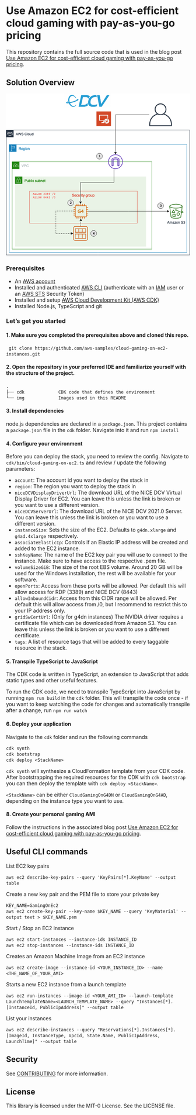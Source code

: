 # Use Amazon EC2 for cost-efficient cloud gaming with pay-as-you-go pricing

This repository contains the full source code that is used in the blog post [Use Amazon EC2 for cost-efficient cloud gaming with pay-as-you-go pricing](https://aws.amazon.com/blogs/compute/use-amazon-ec2-for-cost-efficient-cloud-gaming-with-pay-as-you-go-pricing/).

## Solution Overview

![Diagram](img/architecture.png)

### Prerequisites

- An [AWS account](https://signin.aws.amazon.com/signin?redirect_uri=https%3A%2F%2Fportal.aws.amazon.com%2Fbilling%2Fsignup%2Fresume&client_id=signup)
- Installed and authenticated [AWS CLI](https://docs.aws.amazon.com/en_pv/cli/latest/userguide/cli-chap-install.html) (authenticate with an [IAM](https://docs.aws.amazon.com/IAM/latest/UserGuide/getting-started.html) user or an [AWS STS](https://docs.aws.amazon.com/STS/latest/APIReference/Welcome.html) Security Token)
- Installed and setup [AWS Cloud Development Kit (AWS CDK)](https://docs.aws.amazon.com/cdk/latest/guide/getting_started.html)
- Installed Node.js, TypeScript and git


### Let’s get you started

#### 1. Make sure you completed the prerequisites above and cloned this repo.

```
 git clone https://github.com/aws-samples/cloud-gaming-on-ec2-instances.git
```

#### 2. Open the repository in your preferred IDE and familiarize yourself with the structure of the project.

```
.
├── cdk             CDK code that defines the environment
└── img             Images used in this README
```


#### 3. Install dependencies

node.js dependencies are declared in a `package.json`.
This project contains a `package.json` file in the `cdk` folder. Navigate into it and run `npm install`

#### 4. Configure your environment

Before you can deploy the stack, you need to review the config. Navigate to `cdk/bin/cloud-gaming-on-ec2.ts` and review / update the following parameters:

- `account`: The account id you want to deploy the stack in
- `region`: The region you want to deploy the stack in
- `niceDCVDisplayDriverUrl`: The download URL of the NICE DCV Virtual Display Driver for EC2. You can leave this unless the link is broken or you want to use a different version.
 - `niceDCVServerUrl`: The download URL of the NICE DCV 2021.0 Server. You can leave this unless the link is broken or you want to use a different version.
- `instanceSize`: Sets the size of the EC2. Defaults to `g4dn.xlarge` and `g4ad.4xlarge` respectively.
- `associateElasticIp`: Controls if an Elastic IP address will be created and added to the EC2 instance.
- `sshKeyName`: The name of the EC2 key pair you will use to connect to the instance. Make sure to have access to the respective .pem file.
- `volumeSizeGiB`: The size of the root EBS volume. Around 20 GB will be used for the Windows installation, the rest will be available for your software.
- `openPorts`: Access from these ports will be allowed. Per default this will allow access for RDP (3389) and NICE DCV (8443)
- `allowInboundCidr`: Access from this CIDR range will be allowed. Per default this will allow access from /0, but I recommend to restrict this to your IP address only.
- `gridSwCertUrl`: (Only for g4dn instances) The NVIDIA driver requires a certificate file which can be downloaded from Amazon S3. You can leave this unless the link is broken or you want to use a different certificate.
- `tags`: A list of resource tags that will be added to every taggable resource in the stack.


#### 5. Transpile TypeScript to JavaScript

The CDK code is written in TypeScript, an extension to JavaScript that adds static types and other useful features.

To run the CDK code, we need to transpile TypeScript into JavaScript by running `npm run build` in the `cdk` folder. This will transpile the code once - if you want to keep watching the code for changes and automatically transpile after a change, run `npm run watch`

#### 6. Deploy your application

Navigate to the `cdk` folder and run the following commands

```
cdk synth 
cdk bootstrap
cdk deploy <StackName>
```

`cdk synth` will synthesize a CloudFormation template from your CDK code. After bootstrapping the required resources for the CDK with `cdk bootstrap` you can then deploy the template with `cdk deploy <StackName>`.

`<StackName>` can be either `CloudGamingOnG4DN` or `CloudGamingOnG4AD`, depending on the instance type you want to use.

#### 8. Create your personal gaming AMI

Follow the instructions in the associated blog post [Use Amazon EC2 for cost-efficient cloud gaming with pay-as-you-go pricing](https://aws.amazon.com/blogs/compute/use-amazon-ec2-for-cost-efficient-cloud-gaming-with-pay-as-you-go-pricing/). 


## Useful CLI commands

List EC2 key pairs

```
aws ec2 describe-key-pairs --query 'KeyPairs[*].KeyName' --output table
```
Create a new key pair and the PEM file to store your private key
```
KEY_NAME=GamingOnEc2
aws ec2 create-key-pair --key-name $KEY_NAME --query 'KeyMaterial' --output text > $KEY_NAME.pem
```

Start / Stop an EC2 instance
```
aws ec2 start-instances --instance-ids INSTANCE_ID
aws ec2 stop-instances --instance-ids INSTANCE_ID
```

Creates an Amazon Machine Image from an EC2 instance
```
aws ec2 create-image --instance-id <YOUR_INSTANCE_ID> --name <THE_NAME_OF_YOUR_AMI>
```

Starts a new EC2 instance from a launch template
```
aws ec2 run-instances --image-id <YOUR_AMI_ID> --launch-template LaunchTemplateName=<LAUNCH_TEMPLATE_NAME> --query "Instances[*].[InstanceId, PublicIpAddress]" --output table
```

List your instances
```
aws ec2 describe-instances --query "Reservations[*].Instances[*].[ImageId, InstanceType, VpcId, State.Name, PublicIpAddress, LaunchTime]" --output table
```


## Security

See [CONTRIBUTING](CONTRIBUTING.md#security-issue-notifications) for more information.

## License

This library is licensed under the MIT-0 License. See the LICENSE file.
